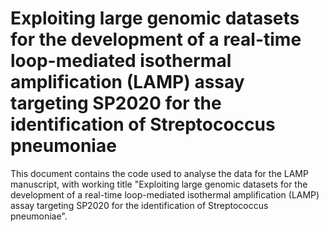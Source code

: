 # Exploiting large genomic datasets for the development of a real-time loop-mediated isothermal amplification (LAMP) assay targeting SP2020 for the identification of Streptococcus pneumoniae 

This document contains the code used to analyse the data for the LAMP manuscript, with working title "Exploiting large genomic datasets for the development of a real-time loop-mediated isothermal amplification (LAMP) assay targeting SP2020 for the identification of Streptococcus pneumoniae".
